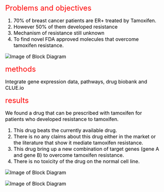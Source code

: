 
 <font color='red' size='5'>  Problems and objectives </font> 

<font color='black' size='3'>

1. 70% of breast cancer patients are ER+ treated by Tamoxifen.
2. However 50% of them developed resistance 
3. Mechanism of resistance still unknown 
4. To find novel FDA approved molecules that overcome tamoxifen resistance. 


![Image of Block Diagram](http://fadhl-alakwa.weebly.com/uploads/5/3/6/4/5364958/overview_orig.png)

 <font color='red' size='5'>  methods </font> 
 
 Integrate gene expression data, pathways, drug biobank and CLUE.io

 <font color='red' size='5'>  results </font> 
 
We found a drug that can be prescribed with tamoxifen for patients who developed resistance to tamoxifen.

1. This drug beats the currently available drug. 
2. There is no any claims about this drug either in the market or the literature that show it mediate  tamoxifen resistance. 
3. This drug bring up a new combination of target genes (gene A and gene B) to overcome tamoxifen resistance.
4. There is no toxicity of the drug on the normal cell line.




![Image of Block Diagram](http://fadhl-alakwa.weebly.com/uploads/5/3/6/4/5364958/list_orig.png)

![Image of Block Diagram](http://fadhl-alakwa.weebly.com/uploads/5/3/6/4/5364958/invitro_orig.png)
